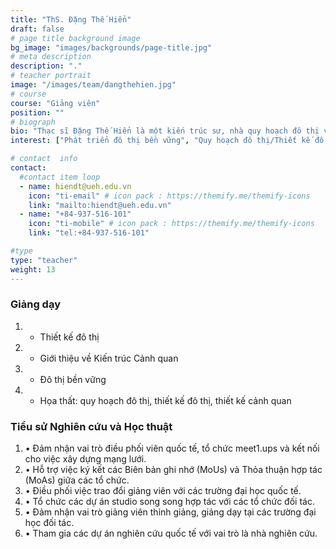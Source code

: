 ```yaml
---
title: "ThS. Đặng Thế Hiển"
draft: false
# page title background image
bg_image: "images/backgrounds/page-title.jpg"
# meta description
description: "."
# teacher portrait
image: "/images/team/dangthehien.jpg"
# course
course: "Giảng viên"
position: ""
# biograph
bio: "Thạc sĩ Đặng Thế Hiển là một kiến trúc sư, nhà quy hoạch đô thị và nhà thiết kế đô thị có kinh nghiệm dày dạn, với nền tảng phong phú trong cả lĩnh vực thực hành chuyên môn và nghiên cứu học thuật. Ông đã từng công tác tại Viện Quy hoạch Không gian Miền Nam và Sở Kiến trúc và Quy hoạch Đô thị Thành phố Hồ Chí Minh. Sau hơn tám năm giữ chức vụ giảng viên và điều phối viên quốc tế tại Khoa của Trường Đại học Tôn Đức Thắng, hiện nay ông đang đóng góp chuyên môn tại ISCM. Lĩnh vực nghiên cứu của ông bao gồm phát triển đô thị bền vững, nâng cao chất lượng sống đô thị, giải quyết các vấn đề đô thị không chính thức, và thúc đẩy thiết kế và cảnh quan đô thị, tất cả đều thể hiện cam kết của ông trong việc tạo ra các môi trường đô thị bền vững và bao trùm hơn."
interest: ["Phát triển đô thị bền vững", "Quy hoạch đô thị/Thiết kế đô thị", "Urban informalities", "Lovable cities/city branding"]

# contact  info
contact:
  #contact item loop
  - name: hiendt@ueh.edu.vn
    icon: "ti-email" # icon pack : https://themify.me/themify-icons
    link: "mailto:hiendt@ueh.edu.vn"
  - name: "+84-937-516-101"
    icon: "ti-mobile" # icon pack : https://themify.me/themify-icons
    link: "tel:+84-937-516-101"

#type
type: "teacher"
weight: 13
---
```


### Giảng dạy
1. * Thiết kế đô thị
1. * Giới thiệu về Kiến trúc Cảnh quan
1. * Đô thị bền vững
1. * Họa thất: quy hoạch đô thị, thiết kế đô thị, thiết kế cảnh quan

### Tiểu sử Nghiên cứu và Học thuật
1. • Đảm nhận vai trò điều phối viên quốc tế, tổ chức meet1.ups và kết nối cho việc xây dựng mạng lưới.
1. • Hỗ trợ việc ký kết các Biên bản ghi nhớ (MoUs) và Thỏa thuận hợp tác (MoAs) giữa các tổ chức.
1. • Điều phối việc trao đổi giảng viên với các trường đại học quốc tế.
1. • Tổ chức các dự án studio song song hợp tác với các tổ chức đối tác.
1. • Đảm nhận vai trò giảng viên thỉnh giảng, giảng dạy tại các trường đại học đối tác.
1. • Tham gia các dự án nghiên cứu quốc tế với vai trò là nhà nghiên cứu.